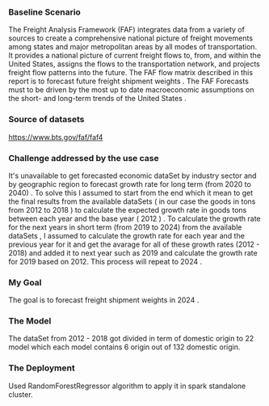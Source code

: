 ### Baseline Scenario

The Freight Analysis Framework (FAF) integrates data from a variety of sources to create a comprehensive national picture of freight movements among states and major metropolitan areas by all modes of transportation. It provides a national picture of current freight flows to, from, and within the United States, assigns the flows to the transportation network, and projects freight flow patterns into the future. The FAF flow matrix described in this report is to forecast future freight shipment weights . The FAF Forecasts must to be driven by the most up to date macroeconomic assumptions on the short- and long-term trends of the United States .

### Source of datasets

https://www.bts.gov/faf/faf4

### Challenge addressed by the use case

It's unavailable to get forecasted economic dataSet by industry sector and by geographic region to forecast growth rate for long term (from 2020 to 2040) . To solve this I assumed to start from the end which it mean to get the final results from the available dataSets ( in our case the goods in tons from 2012 to 2018 ) to calculate the expected growth rate in goods tons between each year and the base year ( 2012 ) . To calculate the growth rate for the next years in short term (from 2019 to 2024) from the available dataSets , I assumed to calculate the growth rate for each year and the previous year for it and get the avarage for all of these growth rates (2012 - 2018) and added it to next year such as 2019 and calculate the growth rate for 2019 based on 2012. This process will repeat to 2024 .

### My Goal

The goal is to forecast freight shipment weights in 2024 .

### The Model

The dataSet from 2012 - 2018 got divided in term of domestic origin to 22 model which each model contains 6 origin out of 132 domestic origin.

### The Deployment

Used RandomForestRegressor algorithm to apply it in spark standalone cluster. 
